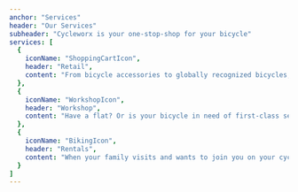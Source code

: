 ```yaml
---
anchor: "Services"
header: "Our Services"
subheader: "Cycleworx is your one-stop-shop for your bicycle"
services: [
  {
    iconName: "ShoppingCartIcon",
    header: "Retail",
    content: "From bicycle accessories to globally recognized bicycles, we have it all. Cycleworx can assist you in all your bicycle related purchases."
  },
  {
    iconName: "WorkshopIcon",
    header: "Workshop",
    content: "Have a flat? Or is your bicycle in need of first-class servicing? We can assist you and provide you with professional advise."
  },
  {
    iconName: "BikingIcon",
    header: "Rentals",
    content: "When your family visits and wants to join you on your cycling adventures, cycleworx can provide you with industry standard bicycles."
  }
]
---
```

